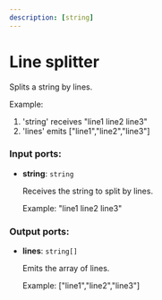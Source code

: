 ```yaml
---
description: [string]
---
```


# Line splitter

Splits a string by lines.

Example:
1. 'string' receives 
"line1
line2
line3"
2. 'lines' emits
["line1","line2","line3"]


### Input ports:

* __string__: ` string `

    Receives the string to split by lines.
    
    Example:
    "line1
    line2
    line3"

### Output ports:

* __lines__: ` string[] `

    Emits the array of lines.
    
    Example:
    ["line1","line2","line3"]

